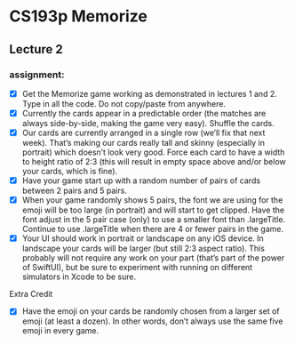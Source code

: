 #  CS193p Memorize

## Lecture 2

###  assignment: 
- [x] Get the Memorize game working as demonstrated in lectures 1 and 2. Type in all the
code. Do not copy/paste from anywhere.
- [x] Currently the cards appear in a predictable order (the matches are always side-by-side,
making the game very easy). Shuffle the cards.
- [x] Our cards are currently arranged in a single row (we’ll fix that next week). That’s
making our cards really tall and skinny (especially in portrait) which doesn’t look very
good. Force each card to have a width to height ratio of 2:3 (this will result in empty
space above and/or below your cards, which is fine).
- [x] Have your game start up with a random number of pairs of cards between 2 pairs
and 5 pairs.
- [x] When your game randomly shows 5 pairs, the font we are using for the emoji will be
too large (in portrait) and will start to get clipped. Have the font adjust in the 5 pair
case (only) to use a smaller font than .largeTitle. Continue to use .largeTitle
when there are 4 or fewer pairs in the game.
-[x]  Your UI should work in portrait or landscape on any iOS device. In landscape your
cards will be larger (but still 2:3 aspect ratio). This probably will not require any work
on your part (that’s part of the power of SwiftUI), but be sure to experiment with
running on different simulators in Xcode to be sure.

Extra Credit

- [x] Have the emoji on your cards be randomly chosen from a larger set of emoji (at least
a dozen). In other words, don’t always use the same five emoji in every game.
